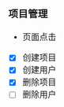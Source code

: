 <span  style="font-family: Simsun,serif; font-size: 17px; ">

### 项目管理

- 页面点击
- [x] 创建项目
- [x] 创建用户
- [x] 删除项目
- [ ] 删除用户

</span>